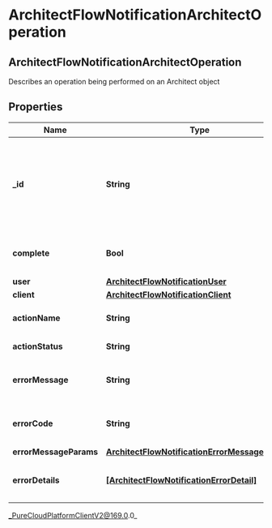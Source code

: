 # ArchitectFlowNotificationArchitectOperation

## ArchitectFlowNotificationArchitectOperation
Describes an operation being performed on an Architect object

## Properties

|Name | Type | Description | Notes|
|------------ | ------------- | ------------- | -------------|
| **_id** | **String** | A unique identifier for this operation, as generated by the initiating client | [optional] |
| **complete** | **Bool** | Indicates if the operation is complete | [optional] |
| **user** | [**ArchitectFlowNotificationUser**](ArchitectFlowNotificationUser) |  | [optional] |
| **client** | [**ArchitectFlowNotificationClient**](ArchitectFlowNotificationClient) |  | [optional] |
| **actionName** | **String** | The action being performed | [optional] |
| **actionStatus** | **String** | The action status | [optional] |
| **errorMessage** | **String** | The error message, if the action failed | [optional] |
| **errorCode** | **String** | The error code, if the action failed | [optional] |
| **errorMessageParams** | [**ArchitectFlowNotificationErrorMessageParams**](ArchitectFlowNotificationErrorMessageParams) |  | [optional] |
| **errorDetails** | [**[ArchitectFlowNotificationErrorDetail]**]([ArchitectFlowNotificationErrorDetail]) | The error details, if the action failed | [optional] |



_PureCloudPlatformClientV2@169.0.0_
